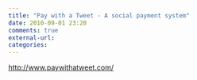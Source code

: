 ```yaml
---
title: "Pay with a Tweet - A social payment system"
date: 2010-09-01 23:20
comments: true
external-url:
categories:
---
```

<http://www.paywithatweet.com/>

